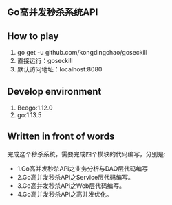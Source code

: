 ## Go高并发秒杀系统API
## How to play

 1. go get -u github.com/kongdingchao/goseckill
 2. 直接运行：goseckill
 3. 默认访问地址：localhost:8080

## Develop environment
  1. Beego:1.12.0
  2. go:1.13.5

## Written in front of words


完成这个秒杀系统，需要完成四个模块的代码编写，分别是:  

- 1.Go高并发秒杀APi之业务分析与DAO层代码编写
- 2.Go高并发秒杀APi之Service层代码编写。
- 3.Go高并发秒杀APi之Web层代码编写。
- 4.Go高并发秒杀APi之高并发优化。